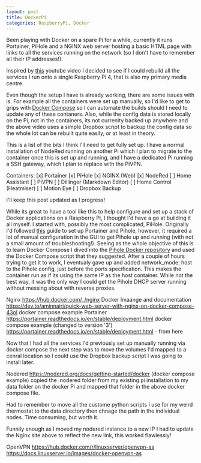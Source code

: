 ```yaml
---
layout: post
title: DockerPi
categories: RaspberryPi, Docker
---
```


Been playing with Docker on a spare Pi for a while, currently it runs Portainer, PiHole and a NGINX web server hosting a basic HTML page with links to all the services running on the network (so I don't have to remember all their IP addresses!). 

Inspired by [this](https://youtu.be/a6mjt8tWUws) youtube video I decided to see if I could rebuild all the services I run onto a single Raspberry Pi 4, that is also my primary media centre. 

Even though the setup I have is already working, there are some issues with is. For example all the containers were set up manually, so I'd like to get to grips with [Docker Compose](https://docs.docker.com/compose/) so I can automate the builds should I need to update any of these contaners. Also, while the config data is stored locally on the Pi, not in the containers, its not currenlty backed up anywhere and the above video uses a simple Dropbox script to backup the config data so the whole lot can be rebuilt quite easily, or at least in theory. 

This is a list of the bits I think I'll need to get fully set up. I have a normal installation of NodeRed running on another Pi which I plan to migrate to the container once this is set up and running, and I have a dedicated Pi running a SSH gateway, which I plan to replace with the PiVPN. 

Containers: 
[x] Portainer 
[x] PiHole
[x] NGINX (Web)
[x] NodeRed 
[ ] Home Assistant 
[ ] PiVPN 
[ ] Dillinger (Markdown Editor)
[ ] Home Control (Heatmiser)
[ ] Motion Eye 
[ ] Dropbox Backup 

I'll keep this post updated as I progress! 

While its great to have a tool like this to help configure and set up a stack of Docker applications on a Raspberry Pi, I thought I'd have a go at building it all myself. I started with, possibly the most complicated, PiHole. Originally I'd followed [this](https://homenetworkguy.com/how-to/install-pihole-on-raspberry-pi-with-docker-and-portainer/) guide to set up Portainer and Pihole, however, it required a lot of manual configuration in the GUI to get Pihole up and running (with not a small amount of troubleshooting!). Seeing as the whole objective of this is to learn Docker Compose I dived into the [Pihole Docker repository](https://hub.docker.com/r/pihole/pihole) and used the Docker Compose script that they suggested. After a couple of hours trying to get it to work, I eventualy gave up and added network_mode: host to the Pihole config, just before the ports specification. This makes the container run as if its using the same IP as the host container. While not the best way, it was the only way I could get the Pihole DHCP server running without messing about with reverse proxies. 


Nginx 
https://hub.docker.com/_/nginx Docker Imaange and documentation 
https://dev.to/aminnairi/quick-web-server-with-nginx-on-docker-compose-43ol docker compose example 
Portainer 
https://portainer.readthedocs.io/en/stable/deployment.html docker compose example (changed to version '3')
https://portainer.readthedocs.io/en/stable/deployment.html - from here 

Now that I had all the services I'd previously set up manually running via docker compose the next step was to move the volumes I'd mapped to a cenral location so I could use the Dropbox backup script I was going to install later. 

Nodered 
https://nodered.org/docs/getting-started/docker (docker compose example) 
copied the .nodered folder from my existing pi installation to my data folder on the docker Pi and mapped that folder in the above docker compose file. 

Had to remember to move all the custome python scripts I use for my weird thermostat to the data directory then chnage the path in the individual nodes. Time consuming, but worth it. 

Funnily enough as I moved my nodered instance to a new IP I had to update the Nginx site above to reflect the new link, this worked flawlessly! 


OpenVPN 
https://hub.docker.com/r/linuxserver/openvpn-as 
https://docs.linuxserver.io/images/docker-openvpn-as




